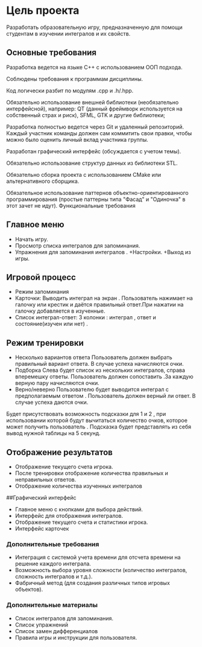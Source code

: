 # Цель проекта
Разработать образовательную игру, предназначенную для помощи студентам в изучении интегралов и их свойств.

## Основные требования

Разработка ведется на языке C++ с использованием ООП подхода.

Соблюдены требования к программам дисциплины.

Код логически разбит по модулям .cpp и .h/.hpp.

Обязательно использование внешней библиотеки (необязательно интерфейсной), например: QT (данный фреймворк используется на собственный страх и риск), SFML, GTK и другие библиотеки;

Разработка полностью ведется через Git и удаленный репозиторий. Каждый участник команды должен сам коммитить свои правки, чтобы можно было оценить личный вклад участника группы.

Разработан графический интерфейс (обсуждается с учетом темы).

Обязательно использование структур данных из библиотеки STL.

Обязательно сборка проекта с использованием CMake или альтернативного сборщика.

Обязательное использование паттернов объектно-ориентированного программирования (простые паттерны типа "Фасад" и "Одиночка" в этот зачет не идут).
Функциональные требования

## Главное меню
+ Начать игру.
+ Просмотр списка интегралов для запоминания.
+ Упражнения для запоминания интегралов .
+Настройки.
+Выход из игры.

## Игровой процесс
+ Режим запоминания
+ Карточки:
Выводить интеграл на экран . Пользователь нажимает на галочку или крестик и даётся правильный ответ.При нажатии на галочку добавляется в изученные.   
+ Список интеграл-ответ:
3 колонки : интеграл , ответ и состояние(изучен или нет) . 

## Режим тренировки
+ Несколько вариантов ответа
Пользователь должен выбрать правильный вариант ответа. В случае успеха начисляются очки. 
+ Подборка
Слева будет список из нескольких интегралов, справа вперемешку ответы. Пользователь должен сопоставить .За каждую верную пару начисляются очки.
+ Верно/неверно
Пользователю будет выводится интеграл с предполагаемым ответом . Пользователь должен верный ли ответ. В случае успеха даются очки. 

Будет присутствовать возможность подсказки для 1 и 2 , при использовании которой будут вычитаться количество очков, которое может получить пользователь . Подсказка будет представлять из себя вывод нужной таблицы на 5 секунд. 

## Отображение результатов
+ Отображение текущего счета игрока.
+ После тренировки отображение количества правильных и неправильных ответов.
+ Отображение количества изученных интегралов 

##Графический интерфейс
+ Главное меню с кнопками для выбора действий.
+ Интерфейс для отображения интегралов.
+ Отображение текущего счета и статистики игрока.
+ Интерфейс карточек

### Дополнительные требования
+ Интеграция с системой учета времени для отсчета времени на решение каждого интеграла.
+ Возможность выбора уровня сложности (количество интегралов, сложность интегралов и т.д.).
+ Фабричный метод (для создания различных типов игровых объектов).

### Дополнительные материалы
+ Список интегралов для запоминания.
+ Список упражнений 
+ Список замен дифференциалов 
+ Правила игры и инструкции для пользователя.


